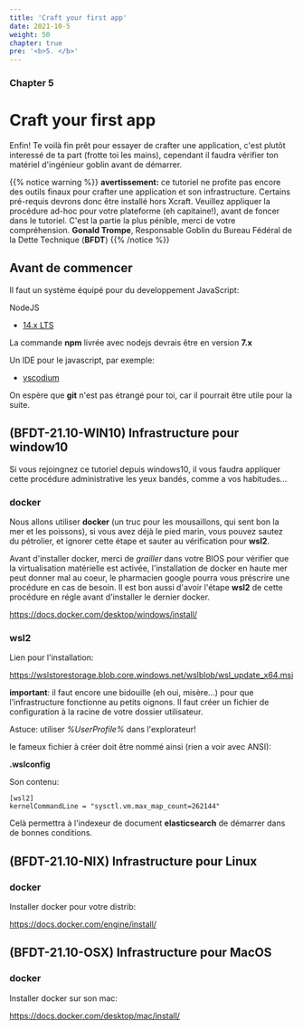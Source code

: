 ```yaml
---
title: 'Craft your first app'
date: 2021-10-5
weight: 50
chapter: true
pre: '<b>5. </b>'
---
```


### Chapter 5

# Craft your first app

Enfin! Te voilà fin prêt pour essayer de crafter une application, c'est plutôt
interessé de ta part (frotte toi les mains), cependant il faudra vérifier ton
matériel d'ingénieur goblin avant de démarrer.

{{% notice warning %}} **avertissement:** ce tutoriel ne profite pas encore des
outils finaux pour crafter une application et son infrastructure. Certains
pré-requis devrons donc être installé hors Xcraft. Veuillez appliquer la
procédure ad-hoc pour votre plateforme (eh capitaine!), avant de foncer dans le
tutoriel. C'est la partie la plus pénible, merci de votre compréhension.
**Gonald Trompe**, Responsable Goblin du Bureau Fédéral de la Dette Technique
(**BFDT**) {{% /notice %}}

## Avant de commencer

Il faut un système équipé pour du developpement JavaScript:

NodeJS

- [14.x LTS](https://nodejs.org/en/download/)

La commande **npm** livrée avec nodejs devrais être en version **7.x**

Un IDE pour le javascript, par exemple:

- [vscodium](https://vscodium.com/)

On espère que **git** n'est pas étrangé pour toi, car il pourrait être utile
pour la suite.

## (BFDT-21.10-WIN10) Infrastructure pour window10

Si vous rejoingnez ce tutoriel depuis windows10, il vous faudra appliquer cette
procédure administrative les yeux bandés, comme a vos habitudes...

### docker

Nous allons utiliser **docker** (un truc pour les mousaillons, qui sent bon la
mer et les poissons), si vous avez déjà le pied marin, vous pouvez sautez du
pétrolier, et ignorer cette étape et sauter au vérification pour **wsl2**.

Avant d'installer docker, merci de _grailler_ dans votre BIOS pour vérifier que
la virtualisation matérielle est activée, l'installation de docker en haute mer
peut donner mal au coeur, le pharmacien google pourra vous préscrire une
procédure en cas de besoin. Il est bon aussi d'avoir l'étape **wsl2** de cette
procédure en régle avant d'installer le dernier docker.

https://docs.docker.com/desktop/windows/install/

### wsl2

Lien pour l'installation:

https://wslstorestorage.blob.core.windows.net/wslblob/wsl_update_x64.msi

**important**: il faut encore une bidouille (eh oui, misère...) pour que
l'infrastructure fonctionne au petits oignons. Il faut créer un fichier de
configuration à la racine de votre dossier utilisateur.

Astuce: utiliser _%UserProfile%_ dans l'explorateur!

le fameux fichier à créer doit être nommé ainsi (rien a voir avec ANSI):

**.wslconfig**

Son contenu:

```
[wsl2]
kernelCommandLine = "sysctl.vm.max_map_count=262144"
```

Celà permettra à l'indexeur de document **elasticsearch** de démarrer dans de
bonnes conditions.

## (BFDT-21.10-NIX) Infrastructure pour Linux

### docker

Installer docker pour votre distrib:

https://docs.docker.com/engine/install/

## (BFDT-21.10-OSX) Infrastructure pour MacOS

### docker

Installer docker sur son mac:

https://docs.docker.com/desktop/mac/install/
